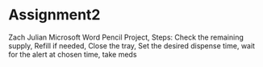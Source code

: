 # Assignment2
Zach Julian
Microsoft Word
Pencil Project, Steps: Check the remaining supply, Refill if needed, Close the tray, Set the desired dispense time, wait for the alert at chosen time, take meds
